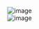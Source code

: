 ![image](https://github.com/user-attachments/assets/d36e578d-aa71-4c72-b73b-2928a08b053a)
<br>
![image](https://github.com/user-attachments/assets/653382d8-88a7-45a1-9b04-c49588753596)
